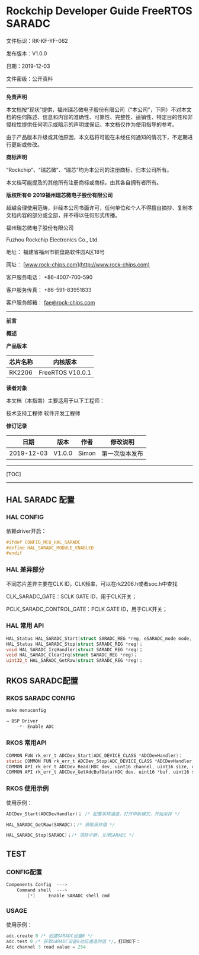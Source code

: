 # Rockchip Developer Guide FreeRTOS SARADC

文件标识：RK-KF-YF-062

发布版本：V1.0.0

日期：2019-12-03

文件密级：公开资料

------

**免责声明**

本文档按“现状”提供，福州瑞芯微电子股份有限公司（“本公司”，下同）不对本文档的任何陈述、信息和内容的准确性、可靠性、完整性、适销性、特定目的性和非侵权性提供任何明示或暗示的声明或保证。本文档仅作为使用指导的参考。

由于产品版本升级或其他原因，本文档将可能在未经任何通知的情况下，不定期进行更新或修改。

**商标声明**

“Rockchip”、“瑞芯微”、“瑞芯”均为本公司的注册商标，归本公司所有。

本文档可能提及的其他所有注册商标或商标，由其各自拥有者所有。

**版权所有© 2019福州瑞芯微电子股份有限公司**

超越合理使用范畴，非经本公司书面许可，任何单位和个人不得擅自摘抄、复制本文档内容的部分或全部，并不得以任何形式传播。

福州瑞芯微电子股份有限公司

Fuzhou Rockchip Electronics Co., Ltd.

地址：     福建省福州市铜盘路软件园A区18号

网址：     [www.rock-chips.com](http://www.rock-chips.com)

客户服务电话： +86-4007-700-590

客户服务传真： +86-591-83951833

客户服务邮箱： [fae@rock-chips.com](mailto:fae@rock-chips.com)

------

**前言**

**概述**

**产品版本**

| **芯片名称** | **内核版本**     |
| ------------ | ---------------- |
| RK2206       | FreeRTOS V10.0.1 |

**读者对象**

本文档（本指南）主要适用于以下工程师：

技术支持工程师
软件开发工程师

**修订记录**

| **日期**   | **版本** | **作者** | **修改说明**   |
| ---------- | -------- | -------- | -------------- |
| 2019-12-03 | V1.0.0   | Simon    | 第一次版本发布 |

------

[TOC]

------

## HAL SARADC 配置

### HAL CONFIG

依赖driver开启：

```c
#ifdef CONFIG_MCU_HAL_SARADC
#define HAL_SARADC_MODULE_ENABLED
#endif
```

### HAL 差异部分

不同芯片差异主要在CLK ID，CLK频率，可以在rk2206.h或者soc.h中查找

CLK_SARADC_GATE：SCLK GATE ID，用于CLK开关；

PCLK_SARADC_CONTROL_GATE：PCLK GATE ID，用于CLK开关；

### HAL 常用 API

```c
HAL_Status HAL_SARADC_Start(struct SARADC_REG *reg, eSARADC_mode mode, uint32_t chn)；
HAL_Status HAL_SARADC_Stop(struct SARADC_REG *reg)；
void HAL_SARADC_IrqHandler(struct SARADC_REG *reg)；
void HAL_SARADC_ClearIrq(struct SARADC_REG *reg)；
uint32_t HAL_SARADC_GetRaw(struct SARADC_REG *reg)；
```

## RKOS SARADC配置

### RKOS SARADC CONFIG

```c
make menuconfig

→ BSP Driver
	-*- Enable ADC
```

### RKOS 常用API

```c
COMMON FUN rk_err_t ADCDev_Start(ADC_DEVICE_CLASS *ADCDevHandler)；
static COMMON FUN rk_err_t ADCDev_Stop(ADC_DEVICE_CLASS *ADCDevHandler)；
COMMON API rk_err_t ADCDev_Read(HDC dev, uint16 channel, uint16 size, uint16 clk)；
COMMON API rk_err_t ADCDev_GetAdcBufData(HDC dev, uint16 *buf, uint16 size, uint16 clk, uint16 channel)；
```

### RKOS 使用示例

使用示例：

```c
ADCDev_Start(ADCDevHandler)； /* 配置采样通道，打开中断模式，开始采样 */

HAL_SARADC_GetRaw(SARADC)；/* 获取采样值 */

HAL_SARADC_Stop(SARADC)；/* 清除中断，关闭SARADC */
```

## TEST

### CONFIG配置

```c
Components Config  --->
    Command shell  --->
        [*]     Enable SARADC shell cmd
```

### USAGE

使用示例：

```c
adc.create 0 /* 创建SARADC设备0 */
adc.test 0 /* 获取SARADC设备0对应通道的值 */，打印如下：
Adc channel 3 read value = 254
```
